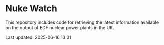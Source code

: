 # Nuke Watch

This repository includes code for retrieving the latest information available on the output of EDF nuclear power plants in the UK.

Last updated: 2025-06-16 13:31
